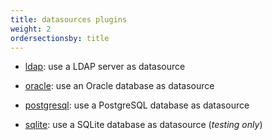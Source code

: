 ```yaml
---
title: datasources plugins
weight: 2
ordersectionsby: title
---
```


- [ldap](/setup/configuration/plugins/datasources/ldap/): use a LDAP server as datasource

- [oracle](/setup/configuration/plugins/datasources/oracle/): use an Oracle database as datasource

- [postgresql](/setup/configuration/plugins/datasources/postgresql/): use a PostgreSQL database as datasource

- [sqlite](/setup/configuration/plugins/datasources/sqlite/): use a SQLite database as datasource (*testing only*)
